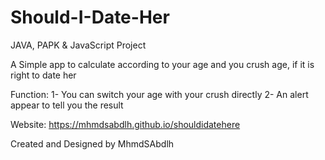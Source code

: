# Should-I-Date-Her
JAVA, PAPK & JavaScript Project

A Simple app to calculate according to your age and you crush age, if it is right to date her

Function:
	1- You can switch your age with your crush directly
	2- An alert appear to tell you the result
	
Website:
	https://mhmdsabdlh.github.io/shouldidatehere

Created and Designed by MhmdSAbdlh
